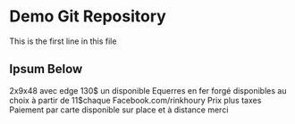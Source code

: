 # Demo Git Repository

This is the first line in this file

## Ipsum Below
2x9x48 avec edge 130$ un disponible
Equerres en fer forgé disponibles au choix à partir de 11$chaque
Facebook.com/rinkhoury
Prix plus taxes Paiement par carte disponible sur place et à distance merci


